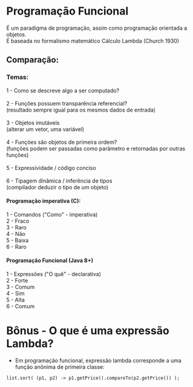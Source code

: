 # Programação Funcional

É um paradigma de programação, assim como programação orientada a objetos. <br>
É baseada no formalismo matemático Cálculo Lambda (Church 1930)

## Comparação:

### Temas:
    
1 - Como se descreve algo a ser computado? <br> <br>
2 - Funções possuem transparência referencial? <br> (resultado sempre igual para os mesmos dados de entrada) <br> <br>
3 - Objetos imutáveis <br> (alterar um vetor, uma variável) <br> <br>
4 - Funções são objetos de primeira ordem? <br> (funções podem ser passadas como parâmetro e retornadas por outras funções) <br> <br>
5 - Expressividade / código conciso <br> <br>
6 - Tipagem dinâmica / inferência de tipos <br> (compilador deduzir o tipo de um objeto) <br>


#### Programação imperativa (C):
1 - Comandos ("Como" - imperativa) <br>
2 - Fraco <br>
3 - Raro <br>
4 - Não <br>
5 - Baixa <br>
6 - Raro <br>

#### Programação Funcional (Java 8+)
1 - Expressões ("O quê" - declarativa) <br>
2 - Forte <br>
3 - Comum <br>
4 - Sim <br>
5 - Alta <br>
6 - Comum

# Bônus - O que é uma expressão Lambda?
* Em programação funcional, expressão lambda corresponde a uma função anônima de primeira classe:

 `list.sort( (p1, p2) -> p1.getPrice().compareTo(p2.getPrice()) );`
